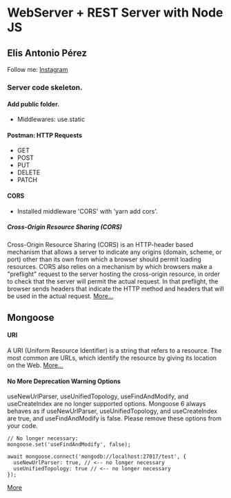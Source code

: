 # WebServer + REST Server with Node JS

## Elis Antonio Pérez
Follow me: [Instagram](https://www.instagram.com/elisperezmusic)

### Server code skeleton.

#### Add public folder.
- Middlewares: use.static

#### Postman: HTTP Requests
- GET
- POST
- PUT
- DELETE
- PATCH

#### CORS
- Installed middleware 'CORS' with 'yarn add cors'.
##### Cross-Origin Resource Sharing (CORS)
Cross-Origin Resource Sharing (CORS) is an HTTP-header based mechanism that allows a server to indicate any origins (domain, scheme, or port) other than its own from which a browser should permit loading resources. CORS also relies on a mechanism by which browsers make a "preflight" request to the server hosting the cross-origin resource, in order to check that the server will permit the actual request. In that preflight, the browser sends headers that indicate the HTTP method and headers that will be used in the actual request. [More...](https://developer.mozilla.org/es/docs/Web/HTTP/CORS)

## Mongoose
#### URI
A URI (Uniform Resource Identifier) is a string that refers to a resource.
The most common are URLs, which identify the resource by giving its location on the Web. [More...](https://developer.mozilla.org/es/docs/Glossary/URI)

#### No More Deprecation Warning Options
useNewUrlParser, useUnifiedTopology, useFindAndModify, and useCreateIndex are no longer supported options. Mongoose 6 always behaves as if useNewUrlParser, useUnifiedTopology, and useCreateIndex are true, and useFindAndModify is false. Please remove these options from your code.
```
// No longer necessary:
mongoose.set('useFindAndModify', false);

await mongoose.connect('mongodb://localhost:27017/test', {
  useNewUrlParser: true, // <-- no longer necessary
  useUnifiedTopology: true // <-- no longer necessary
});
```
[More](https://mongoosejs.com/docs/migrating_to_6.html#no-more-deprecation-warning-options)